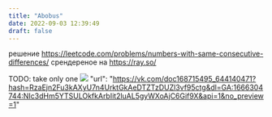 ```yaml
---
title: "Abobus"
date: 2022-09-03 12:39:49
draft: false
---
```


решение
https://leetcode.com/problems/numbers-with-same-consecutive-differences/
срендереное на
https://ray.so/

TODO: take only one
![](https://sun9-31.userapi.com/c237131/u168715495/d36/-3/o_4915cd8de2.jpg)
        "url": "https://vk.com/doc168715495_644140471?hash=RzaEjn2Fu3kAXyU7n4UrktGkAeDTZTzDUZl3vf95ctg&dl=GA:1666304744:NIc3dHm5YTSULOkfkArbIit2luAL5gyWXoAjC6Gif9X&api=1&no_preview=1"
